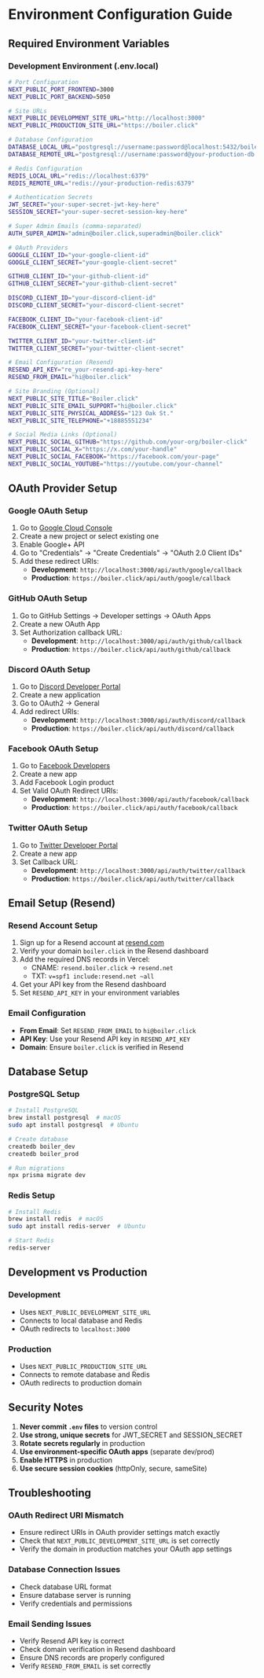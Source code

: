 # Environment Configuration Guide

## Required Environment Variables

### Development Environment (.env.local)

```bash
# Port Configuration
NEXT_PUBLIC_PORT_FRONTEND=3000
NEXT_PUBLIC_PORT_BACKEND=5050

# Site URLs
NEXT_PUBLIC_DEVELOPMENT_SITE_URL="http://localhost:3000"
NEXT_PUBLIC_PRODUCTION_SITE_URL="https://boiler.click"

# Database Configuration
DATABASE_LOCAL_URL="postgresql://username:password@localhost:5432/boiler_dev"
DATABASE_REMOTE_URL="postgresql://username:password@your-production-db:5432/boiler_prod"

# Redis Configuration
REDIS_LOCAL_URL="redis://localhost:6379"
REDIS_REMOTE_URL="redis://your-production-redis:6379"

# Authentication Secrets
JWT_SECRET="your-super-secret-jwt-key-here"
SESSION_SECRET="your-super-secret-session-key-here"

# Super Admin Emails (comma-separated)
AUTH_SUPER_ADMIN="admin@boiler.click,superadmin@boiler.click"

# OAuth Providers
GOOGLE_CLIENT_ID="your-google-client-id"
GOOGLE_CLIENT_SECRET="your-google-client-secret"

GITHUB_CLIENT_ID="your-github-client-id"
GITHUB_CLIENT_SECRET="your-github-client-secret"

DISCORD_CLIENT_ID="your-discord-client-id"
DISCORD_CLIENT_SECRET="your-discord-client-secret"

FACEBOOK_CLIENT_ID="your-facebook-client-id"
FACEBOOK_CLIENT_SECRET="your-facebook-client-secret"

TWITTER_CLIENT_ID="your-twitter-client-id"
TWITTER_CLIENT_SECRET="your-twitter-client-secret"

# Email Configuration (Resend)
RESEND_API_KEY="re_your-resend-api-key-here"
RESEND_FROM_EMAIL="hi@boiler.click"

# Site Branding (Optional)
NEXT_PUBLIC_SITE_TITLE="Boiler.click"
NEXT_PUBLIC_SITE_EMAIL_SUPPORT="hi@boiler.click"
NEXT_PUBLIC_SITE_PHYSICAL_ADDRESS="123 Oak St."
NEXT_PUBLIC_SITE_TELEPHONE="+18885551234"

# Social Media Links (Optional)
NEXT_PUBLIC_SOCIAL_GITHUB="https://github.com/your-org/boiler-click"
NEXT_PUBLIC_SOCIAL_X="https://x.com/your-handle"
NEXT_PUBLIC_SOCIAL_FACEBOOK="https://facebook.com/your-page"
NEXT_PUBLIC_SOCIAL_YOUTUBE="https://youtube.com/your-channel"
```

## OAuth Provider Setup

### Google OAuth Setup

1. Go to [Google Cloud Console](https://console.cloud.google.com/)
2. Create a new project or select existing one
3. Enable Google+ API
4. Go to "Credentials" → "Create Credentials" → "OAuth 2.0 Client IDs"
5. Add these redirect URIs:
   - **Development**: `http://localhost:3000/api/auth/google/callback`
   - **Production**: `https://boiler.click/api/auth/google/callback`

### GitHub OAuth Setup

1. Go to GitHub Settings → Developer settings → OAuth Apps
2. Create a new OAuth App
3. Set Authorization callback URL:
   - **Development**: `http://localhost:3000/api/auth/github/callback`
   - **Production**: `https://boiler.click/api/auth/github/callback`

### Discord OAuth Setup

1. Go to [Discord Developer Portal](https://discord.com/developers/applications)
2. Create a new application
3. Go to OAuth2 → General
4. Add redirect URIs:
   - **Development**: `http://localhost:3000/api/auth/discord/callback`
   - **Production**: `https://boiler.click/api/auth/discord/callback`

### Facebook OAuth Setup

1. Go to [Facebook Developers](https://developers.facebook.com/)
2. Create a new app
3. Add Facebook Login product
4. Set Valid OAuth Redirect URIs:
   - **Development**: `http://localhost:3000/api/auth/facebook/callback`
   - **Production**: `https://boiler.click/api/auth/facebook/callback`

### Twitter OAuth Setup

1. Go to [Twitter Developer Portal](https://developer.twitter.com/)
2. Create a new app
3. Set Callback URL:
   - **Development**: `http://localhost:3000/api/auth/twitter/callback`
   - **Production**: `https://boiler.click/api/auth/twitter/callback`

## Email Setup (Resend)

### Resend Account Setup

1. Sign up for a Resend account at [resend.com](https://resend.com)
2. Verify your domain `boiler.click` in the Resend dashboard
3. Add the required DNS records in Vercel:
   - CNAME: `resend.boiler.click` → `resend.net`
   - TXT: `v=spf1 include:resend.net ~all`
4. Get your API key from the Resend dashboard
5. Set `RESEND_API_KEY` in your environment variables

### Email Configuration

- **From Email**: Set `RESEND_FROM_EMAIL` to `hi@boiler.click`
- **API Key**: Use your Resend API key in `RESEND_API_KEY`
- **Domain**: Ensure `boiler.click` is verified in Resend

## Database Setup

### PostgreSQL Setup

```bash
# Install PostgreSQL
brew install postgresql  # macOS
sudo apt install postgresql  # Ubuntu

# Create database
createdb boiler_dev
createdb boiler_prod

# Run migrations
npx prisma migrate dev
```

### Redis Setup

```bash
# Install Redis
brew install redis  # macOS
sudo apt install redis-server  # Ubuntu

# Start Redis
redis-server
```

## Development vs Production

### Development

- Uses `NEXT_PUBLIC_DEVELOPMENT_SITE_URL`
- Connects to local database and Redis
- OAuth redirects to `localhost:3000`

### Production

- Uses `NEXT_PUBLIC_PRODUCTION_SITE_URL`
- Connects to remote database and Redis
- OAuth redirects to production domain

## Security Notes

1. **Never commit `.env` files** to version control
2. **Use strong, unique secrets** for JWT_SECRET and SESSION_SECRET
3. **Rotate secrets regularly** in production
4. **Use environment-specific OAuth apps** (separate dev/prod)
5. **Enable HTTPS** in production
6. **Use secure session cookies** (httpOnly, secure, sameSite)

## Troubleshooting

### OAuth Redirect URI Mismatch

- Ensure redirect URIs in OAuth provider settings match exactly
- Check that `NEXT_PUBLIC_DEVELOPMENT_SITE_URL` is set correctly
- Verify the domain in production matches your OAuth app settings

### Database Connection Issues

- Check database URL format
- Ensure database server is running
- Verify credentials and permissions

### Email Sending Issues

- Verify Resend API key is correct
- Check domain verification in Resend dashboard
- Ensure DNS records are properly configured
- Verify `RESEND_FROM_EMAIL` is set correctly
